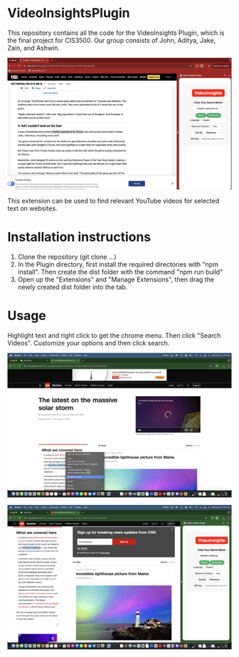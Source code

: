 # VideoInsightsPlugin
This repository contains all the code for the VideoInsights Plugin, which is the final project for CIS3500. Our group consists of John, Aditya, Jake, Zain, and Ashwin.

![Extension Demo](https://github.com/JohnGuir/VideoInsightsPlugin/blob/main/images/extension_demo.png)


This extension can be used to find relevant YouTube videos for selected text on websites. 

# Installation instructions

1. Clone the repository (git clone ...)
2. In the Plugin directory, first install the required directories with "npm install". Then create the dist folder with the command "npm run build"
3. Open up the "Extensions" and "Manage Extensions", then drag the newly created dist folder into the tab.


# Usage

Highlight text and right click to get the chrome menu. Then click "Search Videos". Customize your options and then click search.

![Usage Demo_1](https://github.com/JohnGuir/VideoInsightsPlugin/blob/main/images/usage_p1.png)

![Usage Demo_2](https://github.com/JohnGuir/VideoInsightsPlugin/blob/main/images/usage_p2.png)



